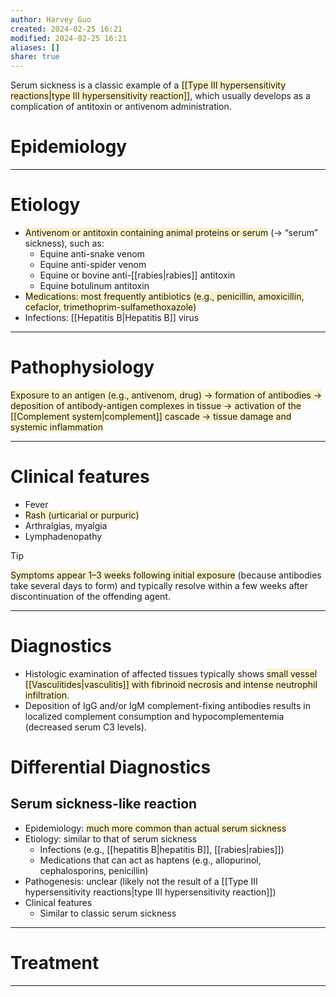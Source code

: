 ```yaml
---
author: Harvey Guo
created: 2024-02-25 16:21
modified: 2024-02-25 16:21
aliases: []
share: true
---
```

Serum sickness is a classic example of a <span style="background:rgba(240, 200, 0, 0.2)">[[Type III hypersensitivity reactions|type III hypersensitivity reaction]]</span>, which usually develops as a complication of antitoxin or antivenom administration.
# Epidemiology


---
# Etiology
- <span style="background:rgba(240, 200, 0, 0.2)">Antivenom or antitoxin containing animal proteins or serum</span> (→ “serum” sickness), such as:
	- Equine anti-snake venom
	- Equine anti-spider venom
	- Equine or bovine anti-[[rabies|rabies]] antitoxin
	- Equine botulinum antitoxin
- <span style="background:rgba(240, 200, 0, 0.2)">Medications: most frequently antibiotics (e.g., penicillin, amoxicillin, cefaclor, trimethoprim-sulfamethoxazole) </span>
- Infections: [[Hepatitis B|Hepatitis B]] virus

---
# Pathophysiology
<span style="background:rgba(240, 200, 0, 0.2)">Exposure to an antigen (e.g., antivenom, drug) → formation of antibodies → deposition of antibody-antigen complexes in tissue → activation of the [[Complement system|complement]] cascade → tissue damage and systemic inflammation</span>

---
# Clinical features
- Fever
- <span style="background:rgba(240, 200, 0, 0.2)">Rash (urticarial or purpuric)</span>
- Arthralgias, myalgia
- Lymphadenopathy
>[!tip] 
><span style="background:rgba(240, 200, 0, 0.2)">Symptoms appear 1–3 weeks following initial exposure</span> (because antibodies take several days to form) and typically resolve within a few weeks after discontinuation of the offending agent.

---
# Diagnostics
- Histologic examination of affected tissues typically shows <span style="background:rgba(240, 200, 0, 0.2)">small vessel [[Vasculitides|vasculitis]] with fibrinoid necrosis and intense neutrophil infiltration</span>.  
- Deposition of IgG and/or IgM complement-fixing antibodies results in localized complement consumption and hypocomplementemia (decreased serum C3 levels).
# Differential Diagnostics
## Serum sickness-like reaction
- Epidemiology: <span style="background:rgba(240, 200, 0, 0.2)">much more common than actual serum sickness</span>
- Etiology: similar to that of serum sickness
	- Infections (e.g., [[hepatitis B|hepatitis B]], [[rabies|rabies]])
	- Medications that can act as haptens (e.g., allopurinol, cephalosporins, penicillin)
- Pathogenesis: unclear (likely not the result of a [[Type III hypersensitivity reactions|type III hypersensitivity reaction]])
- Clinical features
	- Similar to classic serum sickness

---
# Treatment


---
